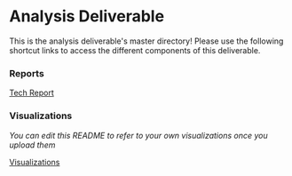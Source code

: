 # Analysis Deliverable
This is the analysis deliverable's master directory! Please use the following shortcut links to access the different components of this deliverable.

### Reports ###
[Tech Report](tech_report/)

### Visualizations ###
_You can edit this README to refer to your own visualizations once you upload them_

[Visualizations](visualizations)

